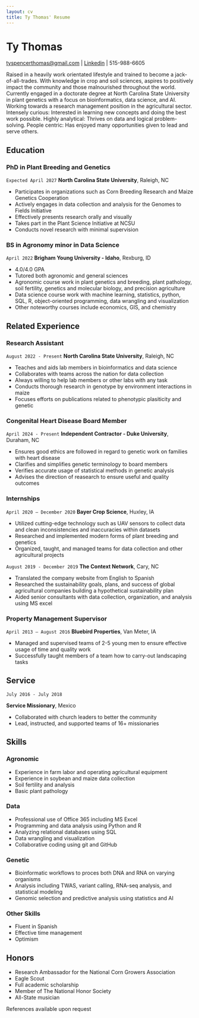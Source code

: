 ```yaml
---
layout: cv
title: Ty Thomas' Resume
---
```

# Ty Thomas

<div id="webaddress">
<a href="tyspencerthomas@gmail.com">tyspencerthomas@gmail.com</a>
| <a href="https://www.linkedin.com/in/tyspencerthomas">Linkedin</a>
| 515-988-6605
</div>

Raised in a heavily work orientated lifestyle and trained to become a jack-of-all-trades. With knowledge in crop and soil sciences, aspires to positively impact the community and those malnourished throughout the world. Currently engaged in a doctorate degree at North Carolina State University in plant genetics with a focus on bioinformatics, data science, and AI. Working towards a research management position in the agricultural sector. Intensely curious: Interested in learning new concepts and doing the best work possible. Highly analytical: Thrives on data and logical problem-solving. People centric: Has enjoyed many opportunities given to lead and serve others.

## Education

### PhD in Plant Breeding and Genetics
`Expected April 2027`
__North Carolina State University__, Raleigh, NC

- Participates in organizations such as Corn Breeding Research and Maize Genetics Cooperation
- Actively engages in data collection and analysis for the Genomes to Fields Initiative
- Effectively presents research orally and visually
- Takes part in the Plant Science Initiative at NCSU
- Conducts novel research with minimal supervision

### BS in Agronomy minor in Data Science
`April 2022`
__Brigham Young University - Idaho__, Rexburg, ID

- 4.0/4.0 GPA
- Tutored both agronomic and general sciences
- Agronomic course work in plant genetics and breeding, plant pathology, soil fertility, genetics and molecular biology, and precision agriculture
- Data science course work with machine learning, statistics, python, SQL, R, object-oriented programming, data wrangling and visualization
- Other noteworthy courses include economics, GIS, and chemistry




## Related Experience
### Research Assistant
`August 2022 - Present`
__North Carolina State University__, Raleigh, NC

- Teaches and aids lab members in bioinformatics and data science
- Collaborates with teams across the nation for data collection
- Always willing to help lab members or other labs with any task
- Conducts thorough research in genotype by environment interactions in maize
- Focuses efforts on publications related to phenotypic plasiticity and genetic


### Congenital Heart Disease Board Member
`April 2024 - Present`
__Independent Contractor - Duke University__, Duraham, NC

- Ensures good ethics are followed in regard to genetic work on families with heart disease
- Clarifies and simplifies genetic terminology to board members
- Verifies accurate usage of statistical methods in genetic analysis
- Advises the direction of reasearch to ensure useful and quality outcomes

### Internships
`April 2020 – December 2020`
__Bayer Crop Science__, Huxley, IA

- Utilized cutting-edge technology such as UAV sensors to collect data and clean inconsistencies and inaccuracies within datasets
- Researched and implemented modern forms of plant breeding and genetics
- Organized, taught, and managed teams for data collection and other agricultural projects

`August 2019 - December 2019`
__The Context Network__, Cary, NC

- Translated the company website from English to Spanish
- Researched the sustainability goals, plans, and success of global agricultural companies building a hypothetical sustainability plan
- Aided senior consultants with data collection, organization, and analysis using MS excel

### Property Management Supervisor 

`April 2013 – August 2016`
__Bluebird Properties__, Van Meter, IA

- Managed and supervised teams of 2-5 young men to ensure effective usage of time and quality work
- Successfully taught members of a team how to carry-out landscaping tasks

## Service
`July 2016 - July 2018`

__Service Missionary__, Mexico
- Collaborated with church leaders to better the community
- Lead, instructed, and supported teams of 16+ missionaries

## Skills

### Agronomic
- Experience in farm labor and operating agricultural equipment
- Experience in soybean and maize data collection
- Soil fertility and analysis
- Basic plant pathology

### Data
- Professional use of Office 365 including MS Excel
- Programming and data analysis using Python and R
- Analyzing relational databases using SQL
- Data wrangling and visualization
- Collaborative coding using git and GitHub

### Genetic
- Bioinformatic workflows to proces both DNA and RNA on varying organisms
- Analysis including TWAS, variant calling, RNA-seq analysis, and statistical modeling
- Genomic selection and predictive analysis using statistics and AI

### Other Skills
- Fluent in Spanish
- Effective time management
- Optimism 

## Honors

- Research Ambassador for the National Corn Growers Association
- Eagle Scout
- Full academic scholarship
- Member of The National Honor Society
- All-State musician

References available upon request


<!-- ### Footer

Last updated: July 2023 -->
